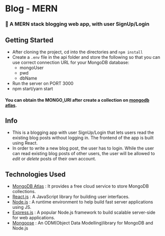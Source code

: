 # Blog - MERN
### :dart: A MERN stack blogging web app, with user SignUp/Login

## Getting Started
* After cloning the project, cd into the directories and ```npm install```
* Create a ```.env``` file in the api folder and store the following so that you can use correct connection URL for your MongoDB database:
  * mongoUser 
  * pwd
  * dbName
* Run the server on PORT 3000
* npm start/yarn start
#### You can obtain the MONGO_URI after create a collection on [mongodb atlas](https://www.mongodb.com/cloud/atlas).

## Info 
* This is a blogging app with user SignUp/Login that lets users read the existing blog posts without logging in. The frontend of the app is built using React.
* In order to write a new blog post, the user has to login. While the user can read existing blog posts of other users, the user will be allowed to *edit* or *delete* posts of their own account.

## Technologies Used
* [MongoDB Atlas](https://www.mongodb.com/cloud/atlas) : It provides a free cloud service to store MongoDB collections.
* [React.js](https://reactjs.org/) : A JavaScript library for building user interfaces.
* [Node.js](https://nodejs.org/en/) : A runtime environment to help build fast server applications using JS.
* [Express.js](https://expressjs.com/) : A popular Node.js framework to build scalable server-side for web applications.
* [Mongoose](https://mongoosejs.com/) : An ODM(Object Data Modelling)library for MongoDB and Node.js
